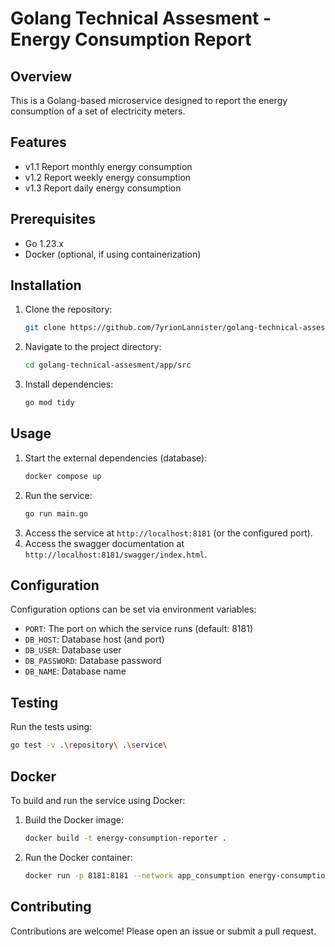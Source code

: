 # Golang Technical Assesment - Energy Consumption Report

## Overview
This is a Golang-based microservice designed to report the energy consumption of a set of electricity meters.

## Features
- v1.1 Report monthly energy consumption
- v1.2 Report weekly energy consumption
- v1.3 Report daily energy consumption

## Prerequisites
- Go 1.23.x
- Docker (optional, if using containerization)

## Installation
1. Clone the repository:
    ```sh
    git clone https://github.com/7yrionLannister/golang-technical-assesment.git
    ```
2. Navigate to the project directory:
    ```sh
    cd golang-technical-assesment/app/src
    ```
3. Install dependencies:
    ```sh
    go mod tidy
    ```

## Usage
1. Start the external dependencies (database):
    ```sh
    docker compose up
    ```
2. Run the service:
    ```sh
    go run main.go
    ```
3. Access the service at `http://localhost:8181` (or the configured port).
4. Access the swagger documentation at `http://localhost:8181/swagger/index.html`.

## Configuration
Configuration options can be set via environment variables:
- `PORT`: The port on which the service runs (default: 8181)
- `DB_HOST`: Database host (and port)
- `DB_USER`: Database user
- `DB_PASSWORD`: Database password
- `DB_NAME`: Database name

## Testing
Run the tests using:
```sh
go test -v .\repository\ .\service\
```

## Docker
To build and run the service using Docker:
1. Build the Docker image:
    ```sh
    docker build -t energy-consumption-reporter .
    ```
2. Run the Docker container:
    ```sh
    docker run -p 8181:8181 --network app_consumption energy-consumption-reporter
    ```

## Contributing
Contributions are welcome! Please open an issue or submit a pull request.
